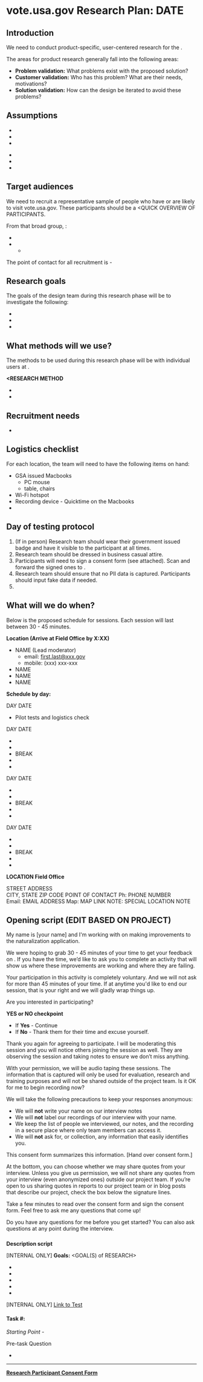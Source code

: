 # vote.usa.gov Research Plan: DATE

## Introduction

We need to conduct product-specific, user-centered research for the <PROJECT>. <QUICK OVERVIEW OF METHODS USED>

The areas for product research generally fall into the following areas:

* **Problem validation:** What problems exist with the proposed solution?
* **Customer validation:** Who has this problem? What are their needs, motivations?
* **Solution validation:** How can the design be iterated to avoid these problems?

## Assumptions

<ASSUMPTION>

* <QUESTION AROUND ASSUMPTION>
* <QUESTION AROUND ASSUMPTION>
* <QUESTION AROUND ASSUMPTION>

<ASSUMPTION>

* <QUESTION AROUND ASSUMPTION>
* <QUESTION AROUND ASSUMPTION>
* <QUESTION AROUND ASSUMPTION>

## Target audiences

We need to recruit a representative sample of people who have or are likely to visit vote.usa.gov. These participants should be a <QUICK OVERVIEW OF PARTICIPANTS.

From that broad group, <HIGH LEVEL RECRUITMENT DEMOGRAPHICS AND BEHAVIORS>:

**<BEHAVIOR>**

* <DESCRIPTION AND QUOTA OF BEHAVIOR>
* * <DESCRIPTION AND QUOTA OF BEHAVIOR>

The point of contact for all recruitment is <NAME> - <EMAIL>

## Research goals

The goals of the design team during this research phase will be to investigate the following:

* <RESEARCH GOAL>
* <RESEARCH GOAL>
* <RESEARCH GOAL>


## What methods will we use?

The methods to be used during this research phase will be <RESEARCH METHOD> with individual users at <LOCATION>.

**<RESEARCH METHOD**

* <METHOD DESCRIPTION>
* <METHOD DESCRIPTION>

## Recruitment needs

<DESCRIPTION>

* <DEMOGRAPHIC QUOTAS>

## Logistics checklist

For each location, the team will need to have the following items on hand:

* GSA issued Macbooks
    * PC mouse
    * table, chairs
* Wi-Fi hotspot
* Recording device - Quicktime on the Macbooks
* <LOGISTICS NEED>

## Day of testing protocol

1.  (If in person) Research team should wear their government issued badge and have it visible to the participant at all times.
2.  Research team should be dressed in business casual attire.
3.  Participants will need to sign a consent form (see attached). Scan and forward the signed ones to <FINAL STORAGE LOCATOIN>.
4.  Research team should ensure that no PII data is captured. Participants should input fake data if needed.
5. <ADDITIONAL PROTOCOL NEEDS>

## What will we do when?

Below is the proposed schedule for sessions. Each session will last between 30 - 45 minutes.

**Location (Arrive at Field Office by X:XX)**

* NAME (Lead moderator)
    * email: first.last@xxx.gov
    * mobile: (xxx) xxx-xxx
* NAME
* NAME
* NAME


**Schedule by day:**

DAY DATE

* Pilot tests and logistics check

DAY DATE

* <TIME SLOT>
* <TIME SLOT>
* BREAK
* <TIME SLOT>
* <TIME SLOT>

DAY DATE

* <TIME SLOT>
* <TIME SLOT>
* BREAK
* <TIME SLOT>
* <TIME SLOT>

DAY DATE

* <TIME SLOT>
* <TIME SLOT>
* BREAK
* <TIME SLOT>
* <TIME SLOT>

**LOCATION Field Office**

STREET ADDRESS  
CITY, STATE  ZIP CODE
POINT OF CONTACT
Ph: PHONE NUMBER  
Email: EMAIL ADDRESS
Map: MAP LINK
NOTE: SPECIAL LOCATION NOTE


## Opening script (EDIT BASED ON PROJECT)

My name is [your name] and I'm working with <CLIENT> on making improvements to the naturalization application.

We were hoping to grab 30 - 45 minutes of your time to get your feedback on <FOCUS OF RESEARCH>. If you have the time, we’d like to ask you to complete an activity that will show us where these improvements are working and where they are failing.  

Your participation in this activity is completely voluntary. And we will not ask for more than 45 minutes of your time. If at anytime you'd like to end our session, that is your right and we will gladly wrap things up.

Are you interested in participating?

**YES or NO checkpoint**

* If **Yes** - Continue
* If **No** - Thank them for their time and excuse yourself.

Thank you again for agreeing to participate. I will be moderating this session and you will notice others joining the session as well. They are observing the session and taking notes to ensure we don’t miss anything.

With your permission, we will be audio taping these sessions. The information that is captured will only be used for evaluation, research and training purposes and will not be shared outside of the project team. Is it OK for me to begin recording now?

We will take the following precautions to keep your responses anonymous:

* We will **not** write your name on our interview notes
* We will **not** label our recordings of our interview with your name.
* We keep the list of people we interviewed, our notes, and the recording in a secure place where only team members can access it.
* We will **not** ask for, or collection, any information that easily identifies you.

This consent form summarizes this information. [Hand over consent form.]

At the bottom, you can choose whether we may share quotes from your interview. Unless you give us permission, we will not share any quotes from your interview (even anonymized ones) outside our project team. If you’re open to us sharing quotes in reports to our project team or in blog posts that describe our project, check the box below the signature lines.

Take a few minutes to read over the consent form and sign the consent form. Feel free to ask me any questions that come up!

Do you have any questions for me before you get started? You can also ask questions at any point during the interview.


### <RESEARCH METHOD> <FOCUS OF RESEARCH>

**Description script**

<DESCRIBE THE METHOD IN HUMAN FRIENDLY TERMS>

[INTERNAL ONLY] **Goals:** <GOAL(S) of RESEARCH>

* <GOAL>
* <GOAL>
* <GOAL>
* <GOAL>
* <GOAL>

[INTERNAL ONLY] [Link to Test](LINK)

#### Task #: <TASK TITLE>

*Starting Point - <STARTING POINT>*

Pre-task Question

* <PRE TASK QUESTION>

<TASK>

-----

**[Research Participant Consent Form](https://docs.google.com/document/d/1qy6yWXQFOT7Nh2eQ5EzJrq2qlz4F3RZmpHYW97JSGl0/edit)**

